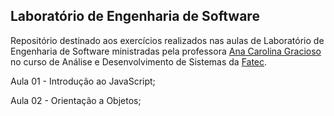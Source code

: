 ## Laboratório de Engenharia de Software

Repositório destinado aos exercícios realizados nas aulas de Laboratório de Engenharia de Software ministradas pela professora [Ana Carolina Gracioso](https://github.com/carolnrg) no curso de Análise e Desenvolvimento de Sistemas da [Fatec](https://www.fatecpp.edu.br/).

Aula 01 - Introdução ao JavaScript;

Aula 02 - Orientação a Objetos;
